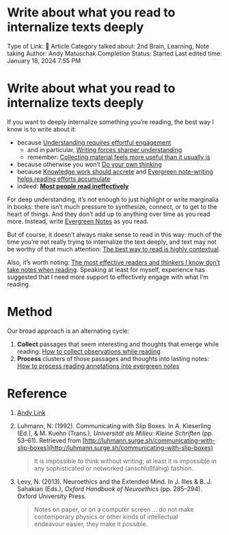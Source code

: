 # Write about what you read to internalize texts deeply

Type of Link: 📝 Article
Category talked about: 2nd Brain, Learning, Note taking
Author: Andy Matuschak
Completion Status: Started
Last edited time: January 18, 2024 7:55 PM

# **Write about what you read to internalize texts deeply**

If you want to deeply internalize something you’re reading, the best way I know is to write about it:

- because [Understanding requires effortful engagement](Understanding%20requires%20effortful%20engagement.md)
    - and in particular, [Writing forces sharper understanding](Writing%20forces%20sharper%20understanding.md)
    - remember: [Collecting material feels more useful than it usually is](https://notes.andymatuschak.org/zQm6XAB3XXrXLHzF7gahpJ2)
- because otherwise you won’t [Do your own thinking](https://notes.andymatuschak.org/zLdprTyt7Ca2z2LUGLtFMSs)
- because [Knowledge work should accrete](Knowledge%20work%20should%20accrete.md) and [Evergreen note-writing helps reading efforts accumulate](Evergreen%20note-writing%20helps%20reading%20efforts%20accum.md)
- indeed: [**Most people read ineffectively**](Most%20people%20read%20ineffectively.md)

For deep understanding, it’s not enough to just highlight or write marginalia in books: there isn’t much pressure to synthesize, connect, or to get to the heart of things. And they don’t add up to anything over time as you read more. Instead, write [Evergreen Notes](Evergreen%20Notes%208b05f5bf420f4caaad50f6fea2828638.md) as you read.

But of course, it doesn’t always make sense to read in this way: much of the time you’re not really trying to internalize the text deeply, and text may not be worthy of that much attention: [The best way to read is highly contextual](The%20best%20way%20to%20read%20is%20highly%20contextual.md).

Also, it’s worth noting: [The most effective readers and thinkers I know don’t take notes when reading](https://notes.andymatuschak.org/z12PGwFx275xTmGHazNgQbn). Speaking at least for myself, experience has suggested that I need more support to effectively engage with what I’m reading.

# Method

Our broad approach is an alternating cycle:

1. **Collect** passages that seem interesting and thoughts that emerge while reading: [How to collect observations while reading](https://notes.andymatuschak.org/zME6gV6mc1mQ2KDE5acyho8)
2. **Process** clusters of those passages and thoughts into lasting notes: [How to process reading annotations into evergreen notes](https://notes.andymatuschak.org/zEr7kCcH6zUUroDJBwDj2n5)

# Reference

1. [Andy Link](https://notes.andymatuschak.org/About_these_notes?stackedNotes=z5E5QawiXCMbtNtupvxeoEX&stackedNotes=zKGjQtsTKgscAoq271ZzKqw&stackedNotes=zNQV445UEcyLXVsRVgoVSfv&stackedNotes=zFuk9QqspNYHAgvzZc33ZGH&stackedNotes=zDXBGEWk7msyonQ2Ngnrf8h&stackedNotes=zB74H9CuWrosEuqve7jZyCo)
2. Luhmann, N. (1992). Communicating with Slip Boxes. In A. Kieserling (Ed.), & M. Kuehn (Trans.), *Universität als Milieu: Kleine Schriften* (pp. 53–61). Retrieved from [http://luhmann.surge.sh/communicating-with-slip-boxes](http://luhmann.surge.sh/communicating-with-slip-boxes)
    
    > It is impossible to think without writing; at least it is impossible in any sophisticated or networked (anschlußfähig) fashion.
    > 
3. Levy, N. (2013). Neuroethics and the Extended Mind. In J. Illes & B. J. Sahakian (Eds.), *Oxford Handbook of Neuroethics* (pp. 285–294). Oxford University Press.
    
    > Notes on paper, or on a computer screen … do not make contemporary physics or other kinds of intellectual endeavour easier, they make it possible.
    >